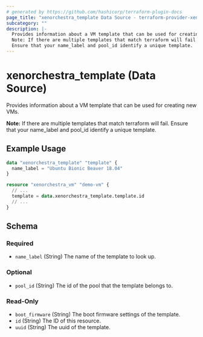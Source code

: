 ```yaml
---
# generated by https://github.com/hashicorp/terraform-plugin-docs
page_title: "xenorchestra_template Data Source - terraform-provider-xenorchestra"
subcategory: ""
description: |-
  Provides information about a VM template that can be used for creating new VMs.
  Note: If there are multiple templates that match terraform will fail.
  Ensure that your name_label and pool_id identify a unique template.
---
```


# xenorchestra_template (Data Source)

Provides information about a VM template that can be used for creating new VMs.

**Note:** If there are multiple templates that match terraform will fail.
Ensure that your name_label and pool_id identify a unique template.

## Example Usage

```terraform
data "xenorchestra_template" "template" {
  name_label = "Ubuntu Bionic Beaver 18.04"
}

resource "xenorchestra_vm" "demo-vm" {
  // ...
  template = data.xenorchestra_template.template.id
  // ...
}
```

<!-- schema generated by tfplugindocs -->
## Schema

### Required

- `name_label` (String) The name of the template to look up.

### Optional

- `pool_id` (String) The id of the pool that the template belongs to.

### Read-Only

- `boot_firmware` (String) The boot firmware settings of the template.
- `id` (String) The ID of this resource.
- `uuid` (String) The uuid of the template.
